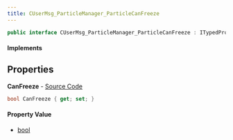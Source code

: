 ```yaml
---
title: CUserMsg_ParticleManager_ParticleCanFreeze
---
```


```csharp
public interface CUserMsg_ParticleManager_ParticleCanFreeze : ITypedProtobuf<CUserMsg_ParticleManager_ParticleCanFreeze>, INativeHandle
```

#### Implements

## Properties

**CanFreeze** - [Source Code](https://github.com/swiftly-solution/swiftlys2/blob/main/managed/src/SwiftlyS2.Generated/Protobufs/Interfaces/CUserMsg_ParticleManager_ParticleCanFreeze.cs#L13)

```csharp
bool CanFreeze { get; set; }
```

#### Property Value

- [bool](https://learn.microsoft.com/dotnet/api/system.boolean)

